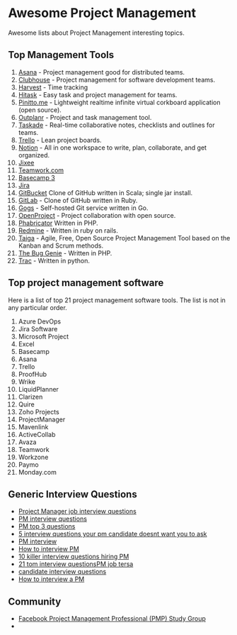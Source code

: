 # Awesome Project Management
Awesome lists about Project Management interesting topics.

## Top Management Tools
  1. [Asana](https://asana.com/) - Project management good for distributed teams.
  1. [Clubhouse](https://clubhouse.io/) - Project management for software development teams.
  1. [Harvest](https://www.getharvest.com/) - Time tracking
  1. [Hitask](https://hitask.com/) - Easy task and project management for teams.
  1. [Pinitto.me](https://pinitto.me) - Lightweight realtime infinite virtual corkboard application (open source).
  1. [Outplanr](https://www.outplanr.com/) - Project and task management tool.
  1. [Taskade](https://taskade.com/) - Real-time collaborative notes, checklists and outlines for teams.
  1. [Trello](https://trello.com/) - Lean project boards.
  1. [Notion](http://notion.so/) - All in one workspace to write, plan, collaborate, and get organized. 
  1. [Jixee](https://jixee.me/)
  1. [Teamwork.com](https://www.teamwork.com/)
  1. [Basecamp 3](https://basecamp.com)
  1. [Jira](https://jira.com)
  1. [GitBucket](https://github.com/takezoe/gitbucket) Clone of GitHub written in Scala; single jar install.
  1. [GitLab](https://www.gitlab.com/) - Clone of GitHub written in Ruby.
  1. [Gogs](http://gogs.io/) - Self-hosted Git service written in Go.
  1. [OpenProject](https://www.openproject.org) - Project collaboration with open source.
  1. [Phabricator](http://phabricator.org/) Written in PHP.
  1. [Redmine](http://www.redmine.org/) - Written in ruby on rails.
  1. [Taiga](https://taiga.io/) - Agile, Free, Open Source Project Management Tool based on the Kanban and Scrum methods.
  1. [The Bug Genie](http://www.thebuggenie.com/) - Written in PHP.
  1. [Trac](http://trac.edgewall.org/) - Written in python.


## Top project management software
Here is a list of top 21 project management software tools. The list is not in any particular order. 
1. Azure DevOps
1. Jira Software
1. Microsoft Project
1. Excel
1. Basecamp
1. Asana
1. Trello
1. ProofHub
1. Wrike
1. LiquidPlanner
1. Clarizen
1. Quire
1. Zoho Projects
1. ProjectManager
1. Mavenlink
1. ActiveCollab
1. Avaza
1. Teamwork
1. Workzone
1. Paymo
1. Monday.com

  
## Generic Interview Questions
- [Project Manager job interview questions](http://www.arraspeople.co.uk/project-management-careers-advice/project-manager-job-interview-questions/)
- [PM interview questions](http://www.best-job-interview.com/project-management-interview-questions.html)
- [PM top 3 questions](http://www.villanovau.com/resources/project-management/project-management-top-3-questions/#.V7ZDL2QrJE4)
- [ 5 interview questions your pm candidate doesnt want you to ask](http://www.blogging4jobs.com/job-search/5-interview-questions-your-pm-candidate-doesnt-want-you-to-ask/#wPBAcoSm6p7s1uuL.97)
- [PM interview](http://www.monster.com/career-advice/article/project-manager-interview)
- [How to interview PM](http://hiring.monster.com/hr/hr-best-practices/small-business/conducting-an-interview/how-to-interview-project-manager.aspx)
- [10 killer interview questions hiring PM](https://www.liquidplanner.com/blog/10-killer-interview-questions-hiring-project-managers/)
- [21 tom interview questionsPM job tersa](https://www.linkedin.com/pulse/21-top-interview-questions-project-manager-job-teresa)
- [candidate interview questions](https://collegegrad.com/questions)
- [How to interview a PM](https://www.smartrecruiters.com/blog/how-to-interview-a-project-manager/)


## Community
* [Facebook Project Management Professional (PMP) Study Group](https://www.facebook.com/groups/689232891150464/)
* 
